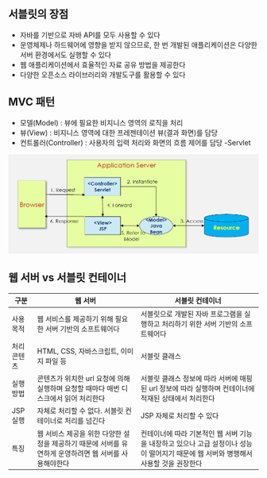 ## 서블릿의 장점

- 자바를 기반으로 자바 API를 모두 사용할 수 있다
- 운영체제나 하드웨어에 영향을 받지 않으므로, 한 번 개발된 애플리케이션은 다양한 서버 환경에서도 실행할 수 있다
- 웹 애플리케이션에서 효율적인 자료 공유 방법을 제공한다
- 다양한 오픈소스 라이브러리와 개발도구를 활용할 수 있다

## MVC 패턴

- 모델(Model) : 뷰에 필요한 비지니스 영역의 로직을 처리
- 뷰(View) : 비지니스 영역에 대한 프레젠테이션 뷰(결과 화면)를 담당
- 컨트롤러(Controller) : 사용자의 입력 처리와 화면의 흐름 제어를 담당 -Servlet

<div align=center>

![mvc](./01.PNG)

</div>

## 웹 서버 vs 서블릿 컨테이너

| 구분        | 웹 서버                                                                                               | 서블릿 컨테이너                                                                                                                      |
| ----------- | ----------------------------------------------------------------------------------------------------- | ------------------------------------------------------------------------------------------------------------------------------------ |
| 사용목적    | 웹 서비스를 제공하기 위해 필요한 서버 기반의 소프트웨어다                                             | 서블릿으로 개발된 자바 프로그램을 실행하고 처리하기 위한 서버 기반의 소프트웨어다                                                    |
| 처리 콘텐츠 | HTML, CSS, 자바스크립트, 이미지 파일 등                                                               | 서블릿 클래스                                                                                                                        |
| 실행 방법   | 콘텐츠가 위치한 url 요청에 의해 실행하며 요청할 때마다 매번 디스크에서 읽어 처리한다                  | 서블릿 클래스 정보에 따라 서버에 매핑된 url 정보에 따라 실행하며 컨테이너에 적재된 상태에서 처리한다                                 |
| JSP 실행    | 자체로 처리할 수 없다. 서블릿 컨테이너로 처리를 넘긴다                                                | JSP 자체로 처리할 수 있다                                                                                                            |
| 특징        | 웹 서비스 제공을 위한 다양한 설정을 제공하기 때문에 서버를 유연하게 운영하려면 웹 서버를 사용해야한다 | 컨테이너에 따라 기본적인 웹 서버 기능을 내장하고 있으나 고급 설정이나 성능이 떨어지기 때문에 웹 서버와 병행해서 사용할 것을 권장한다 |
